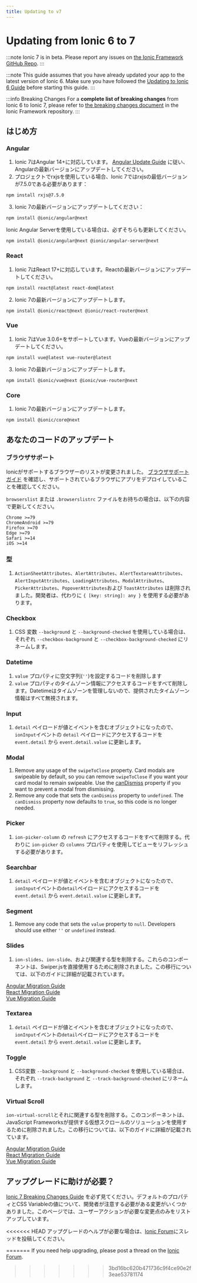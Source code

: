 ```yaml
---
title: Updating to v7
---
```


# Updating from Ionic 6 to 7

:::note
Ionic 7 is in beta. Please report any issues on [the Ionic Framework GitHub Repo](https://github.com/ionic-team/ionic-framework).
:::

:::note
This guide assumes that you have already updated your app to the latest version of Ionic 6. Make sure you have followed the [Updating to Ionic 6 Guide](./6-0) before starting this guide.
:::

:::info Breaking Changes
For a **complete list of breaking changes** from Ionic 6 to Ionic 7, please refer to [the breaking changes document](https://github.com/ionic-team/ionic-framework/blob/feature-7.0/BREAKING.md#version-7x) in the Ionic Framework repository.
:::

## はじめ方

### Angular

1. Ionic 7はAngular 14+に対応しています。 [Angular Update Guide](https://update.angular.io/) に従い、Angularの最新バージョンにアップデートしてください。
2. プロジェクトでrxjsを使用している場合、Ionic 7ではrxjsの最低バージョンが7.5.0である必要があります：

```shell
npm install rxjs@7.5.0
```

3. Ionic 7の最新バージョンにアップデートしてください：

```shell
npm install @ionic/angular@next
```

Ionic Angular Serverを使用している場合は、必ずそちらも更新してください。

```shell
npm install @ionic/angular@next @ionic/angular-server@next
```

### React

1. Ionic 7はReact 17+に対応しています。Reactの最新バージョンにアップデートしてください。

```shell
npm install react@latest react-dom@latest
```

2. Ionic 7の最新バージョンにアップデートします。

```shell
npm install @ionic/react@next @ionic/react-router@next
```

### Vue

1. Ionic 7はVue 3.0.6+をサポートしています。Vueの最新バージョンにアップデートしてください。

```shell
npm install vue@latest vue-router@latest
```

3. Ionic 7の最新バージョンにアップデートします。

```shell
npm install @ionic/vue@next @ionic/vue-router@next
```

### Core

1. Ionic 7の最新バージョンにアップデートします。

```shell
npm install @ionic/core@next
```

## あなたのコードのアップデート

### ブラウザサポート

Ionicがサポートするブラウザーのリストが変更されました。 [ブラウザサポートガイド](../reference/browser-support) を確認し、サポートされているブラウザにアプリをデプロイしていることを確認してください。

`browserslist` または `.browserslistrc` ファイルをお持ちの場合は、以下の内容で更新してください。

```
Chrome >=79
ChromeAndroid >=79
Firefox >=70
Edge >=79
Safari >=14
iOS >=14
```

### 型

1.  `ActionSheetAttributes`、`AlertAttributes`、`AlertTextareaAttributes`、`AlertInputAttributes`、`LoadingAttributes`、`ModalAttributes`、`PickerAttributes`、`PopoverAttributes`および `ToastAttributes` は削除されました。開発者は、代わりに `{ [key: string]: any }` を使用する必要があります。

### Checkbox

1. CSS 変数 `--background` と `--background-checked` を使用している場合は、それぞれ `--checkbox-background` と `--checkbox-background-checked` にリネームします。

### Datetime

1. `value` プロパティに空文字列(`''`)を設定するコードを削除します
2.  `value` プロパティのタイムゾーン情報にアクセスするコードをすべて削除します。Datetimeはタイムゾーンを管理しないので、提供されたタイムゾーン情報はすべて無視されます。

### Input

1. `detail` ペイロードが値とイベントを含むオブジェクトになったので、`ionInput`イベントの `detail` ペイロードにアクセスするコードを `event.detail` から `event.detail.value` に更新します。

### Modal

1. Remove any usage of the `swipeToClose` property. Card modals are swipeable by default, so you can remove `swipeToClose` if you want your card modal to remain swipeable. Use the [canDismiss](https://ionicframework.com/docs/api/modal#preventing-a-modal-from-dismissing) property if you want to prevent a modal from dismissing.
2. Remove any code that sets the `canDismiss` property to `undefined`. The `canDismiss` property now defaults to `true`, so this code is no longer needed.

### Picker

1. `ion-picker-column` の `refresh` にアクセスするコードをすべて削除する。代わりに `ion-picker` の `columns` プロパティを使用してビューをリフレッシュする必要があります。

### Searchbar

1. `detail` ペイロードが値とイベントを含むオブジェクトになったので、`ionInput`イベントの`detail`ペイロードにアクセスするコードを `event.detail` から `event.detail.value` に更新します。

### Segment

1. Remove any code that sets the `value` property to `null`. Developers should use either `''` or `undefined` instead.

### Slides

1. `ion-slides`、`ion-slide`、および関連する型を削除する。これらのコンポーネントは、Swiper.jsを直接使用するために削除されました。この移行については、以下のガイドに詳細が記載されています。

[Angular Migration Guide](https://ionicframework.com/docs/angular/slides)<br />
[React Migration Guide](https://ionicframework.com/docs/react/slides)<br />
[Vue Migration Guide](https://ionicframework.com/docs/vue/slides)

### Textarea

1. `detail` ペイロードが値とイベントを含むオブジェクトになったので、`ionInput`イベントの`detail`ペイロードにアクセスするコードを `event.detail` から `event.detail.value` に更新します。

### Toggle

1. CSS変数 `--background` と `--background-checked` を使用している場合は、それぞれ `--track-background` と `--track-background-checked` にリネームします。

### Virtual Scroll

`ion-virtual-scroll`とそれに関連する型を削除する。このコンポーネントは、JavaScript Frameworksが提供する仮想スクロールのソリューションを使用するために削除されました。この移行については、以下のガイドに詳細が記載されています。

[Angular Migration Guide](https://ionicframework.com/docs/angular/virtual-scroll)<br />
[React Migration Guide](https://ionicframework.com/docs/react/virtual-scroll)<br />
[Vue Migration Guide](https://ionicframework.com/docs/vue/virtual-scroll)

## アップグレードに助けが必要？

[Ionic 7 Breaking Changes Guide](https://github.com/ionic-team/ionic-framework/blob/feature-7.0/BREAKING.md#version-7x) を必ず見てください。デフォルトのプロパティとCSS Variableの値について、開発者が注意する必要がある変更がいくつかありました。このページでは、ユーザーアクションが必要な変更点のみをリストアップしています。

<<<<<<< HEAD
アップグレードのヘルプが必要な場合は、[Ionic Forum](https://forum.ionicframework.com/)にスレッドを投稿してください。

=======
If you need help upgrading, please post a thread on the [Ionic Forum](https://forum.ionicframework.com/).
>>>>>>> 3bd16bc620b471736c9f4ce90e2f3eae53781174
